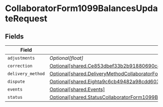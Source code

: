 # CollaboratorForm1099BalancesUpdateRequest


## Fields

| Field                                                                                                                                                                                | Type                                                                                                                                                                                 | Required                                                                                                                                                                             | Description                                                                                                                                                                          |
| ------------------------------------------------------------------------------------------------------------------------------------------------------------------------------------ | ------------------------------------------------------------------------------------------------------------------------------------------------------------------------------------ | ------------------------------------------------------------------------------------------------------------------------------------------------------------------------------------ | ------------------------------------------------------------------------------------------------------------------------------------------------------------------------------------ |
| `adjustments`                                                                                                                                                                        | *Optional[float]*                                                                                                                                                                    | :heavy_minus_sign:                                                                                                                                                                   | N/A                                                                                                                                                                                  |
| `correction`                                                                                                                                                                         | [Optional[shared.Ce853dbef33b2b91880690c84bc5314340c1301fd7b3503dd6ce79c844e2a481]](../../models/shared/ce853dbef33b2b91880690c84bc5314340c1301fd7b3503dd6ce79c844e2a481.md)         | :heavy_minus_sign:                                                                                                                                                                   | N/A                                                                                                                                                                                  |
| `delivery_method`                                                                                                                                                                    | [Optional[shared.DeliveryMethodCollaboratorForm1099BalancesUpdateRequest]](../../models/shared/deliverymethodcollaboratorform1099balancesupdaterequest.md)                           | :heavy_minus_sign:                                                                                                                                                                   | N/A                                                                                                                                                                                  |
| `dispute`                                                                                                                                                                            | [Optional[shared.Eighta9c6cb49482a98cdd603ff09858cdc3e5ef6ad9807c876c4161d925a96694a5]](../../models/shared/eighta9c6cb49482a98cdd603ff09858cdc3e5ef6ad9807c876c4161d925a96694a5.md) | :heavy_minus_sign:                                                                                                                                                                   | N/A                                                                                                                                                                                  |
| `events`                                                                                                                                                                             | [Optional[shared.Events]](../../models/shared/events.md)                                                                                                                             | :heavy_minus_sign:                                                                                                                                                                   | N/A                                                                                                                                                                                  |
| `status`                                                                                                                                                                             | [Optional[shared.StatusCollaboratorForm1099BalancesUpdateRequest]](../../models/shared/statuscollaboratorform1099balancesupdaterequest.md)                                           | :heavy_minus_sign:                                                                                                                                                                   | N/A                                                                                                                                                                                  |